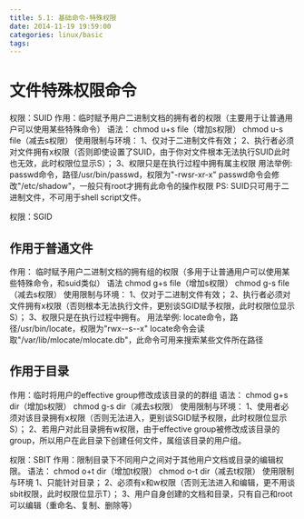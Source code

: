 ```yaml
---
title: 5.1: 基础命令-特殊权限
date: 2014-11-19 19:59:00
categories: linux/basic
tags:
---
```

文件特殊权限命令
=======================================
权限：SUID
作用：临时赋予用户二进制文档的拥有者的权限（主要用于让普通用户可以使用某些特殊命令）
语法：
chmod u+s file（增加s权限）
chmod u-s file（减去s权限）
使用限制与环境：
1、仅对于二进制文件有效；
2、执行者必须对文件拥有x权限（否则即使设置了SUID，由于你对文件根本无法执行SUID此时也无效，此时权限位显示S）；
3、权限只是在执行过程中拥有属主权限
用法举例:
passwd命令，路径/usr/bin/passwd，权限为"-rwsr-xr-x"
passwd命令会修改"/etc/shadow"，一般只有root才拥有此命令的操作权限
PS:
SUID只可用于二进制文件，不可用于shell script文件。
 
 
权限：SGID
## 作用于普通文件
作用：
临时赋予用户二进制文档的拥有组的权限（多用于让普通用户可以使用某些特殊命令，和suid类似）
语法
chmod g+s file（增加s权限）
chmod g-s file（减去s权限）
使用限制与环境：
1、仅对于二进制文件有效；
2、执行者必须对文件拥有x权限（否则根本无法执行文件，更别谈SGID赋予权限，此时权限位显示S）；
3、权限只是在执行过程中拥有。
用法举例:
locate命令，路径/usr/bin/locate，权限为"rwx--s--x"
locate命令会读取"/var/lib/mlocate/mlocate.db"，此命令可用来搜索某些文件所在路径
## 作用于目录
作用：临时将用户的effective group修改成该目录的的群组
语法：
chmod g+s dir（增加s权限）
chmod g-s dir（减去s权限）
使用限制与环境：
1、使用者必须对该目录拥有x权限（否则无法进入，更别谈SGID赋予权限，此时权限位显示S）；
2、若用户对此目录拥有w权限，由于effective group被修改成该目录的group，所以用户在此目录下创建任何文件，属组该目录的用户组。
 
 
权限：SBIT
作用：限制目录下不同用户之间对于其他用户文档或目录的编辑权限。
语法：
chmod o+t dir（增加t权限）
chmod o-t dir（减去t权限）
使用限制与环境
1、只能针对目录；
2、必须有x和w权限（否则无法进入和编辑，更不用谈sbit权限，此时权限位显示T）；
3、用户自身创建的文档和目录，只有自己和root可以编辑（重命名、复制、删除等）
